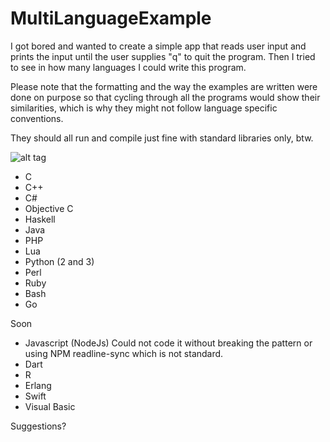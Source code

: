# MultiLanguageExample

I got bored and wanted to create a simple app that reads user input and prints the input until the user supplies "q" to quit the program. Then I tried to see in how many languages I could write this program.

Please note that the formatting and the way the examples are written were done on purpose so that cycling through all the programs would show their similarities, which is why they might not follow language specific conventions.

They should all run and compile just fine with standard libraries only, btw.

![alt tag](http://i.giphy.com/a6FyDO69QC0U0.gif)

* C
* C++
* C#
* Objective C
* Haskell
* Java
* PHP
* Lua
* Python (2 and 3)
* Perl
* Ruby
* Bash
* Go

Soon
* Javascript (NodeJs) Could not code it without breaking the pattern or using NPM readline-sync which is not standard.
* Dart
* R
* Erlang
* Swift
* Visual Basic

Suggestions?
